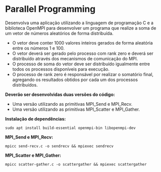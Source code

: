 # Parallel Programming

Desenvolva uma aplicação utilizando a linguagem de programação C e a biblioteca OpenMPI para desenvolver um programa que realize a soma de um vetor de números aleatórios de forma distribuída.

- O vetor deve conter 1000 valores inteiros gerados de forma aleatória entre os números 1 e 100.
- O vetor deverá ser gerado pelo processo com rank zero e deverá ser distribuído através dos mecanismos de comunicação do MPI.
- O processo de soma do vetor deve ser distribuído igualmente entre todos os processos disponíveis para execução.
- O processo de rank zero é responsável por realizar o somatório final, agregando os resultados obtidos por cada um dos processos distribuídos.

**Deverão ser desenvolvidas duas versões do código:**
- Uma versão utilizando as primitivas MPI_Send e MPI_Recv.
- Uma versão utilizando as primitivas MPI_Scatter e MPI_Gather.

**Instalação de dependências:**
```
sudo apt install build-essential openmpi-bin libopenmpi-dev
```

**MPI_Send e MPI_Recv:**
```
mpicc send-recv.c -o sendrecv && mpiexec sendrecv
```

**MPI_Scatter e MPI_Gather:**
```
mpicc scatter-gather.c -o scattergather && mpiexec scattergather
```


